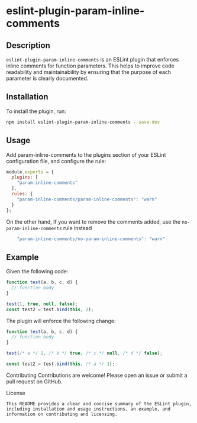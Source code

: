 # eslint-plugin-param-inline-comments

## Description

`eslint-plugin-param-inline-comments` is an ESLint plugin that enforces inline comments for function parameters. This helps to improve code readability and maintainability by ensuring that the purpose of each parameter is clearly documented.

## Installation

To install the plugin, run:

```sh
npm install eslint-plugin-param-inline-comments --save-dev
```

## Usage
Add param-inline-comments to the plugins section of your ESLint configuration file, and configure the rule:
```javascript
module.exports = {
  plugins: [
    "param-inline-comments"
  ],
  rules: {
    "param-inline-comments/param-inline-comments": "warn"
  }
};
```
On the other hand, If you want to remove the comments added, use the `no-param-inline-comments` rule instead
```javascript
    "param-inline-comments/no-param-inline-comments": "warn"
```


## Example
Given the following code:

```javascript
function test(a, b, c, d) {
  // function body
}

test(1, true, null, false);
const test2 = test.bind(this, 2);
```
The plugin will enforce the following change:

```javascript
function test(a, b, c, d) {
  // function body
}

test(/* a */ 1, /* b */ true, /* c */ null, /* d */ false);

const test2 = test.bind(this, /* a */ 1);
```

Contributing
Contributions are welcome! Please open an issue or submit a pull request on GitHub.

License
```
This README provides a clear and concise summary of the ESLint plugin, including installation and usage instructions, an example, and information on contributing and licensing.
```